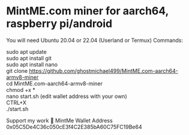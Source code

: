 # MintME.com miner for aarch64, raspberry pi/android

You will need Ubuntu 20.04 or 22.04 (Userland or Termux)
Commands:<br>

sudo apt update<br>
sudo apt install git<br>
sudo apt install nano <br>
git clone https://github.com/ghostmichael499/MintME.com-aarch64-armv8-miner<br>
cd MintME.com-aarch64-armv8-miner<br>
chmod +x *<br>
nano start.sh (edit wallet address with your own)<br>
CTRL+X<br>
./start.sh<br>

Support my work 🥺
MintMe Wallet Address 
0x05C5De4C36c050cE3f4C2E385bA60C75FC19Be64
